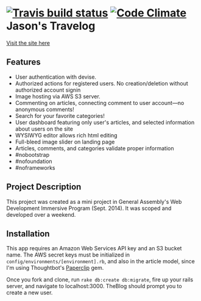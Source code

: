[![Travis build status](https://travis-ci.org/bahmutov/xplain.png?branch=master)](https://travis-ci.org/bahmutov/xplain) [![Code Climate](https://codeclimate.com/github/fishermanswharff/TheBlog/badges/gpa.svg)](https://codeclimate.com/github/fishermanswharff/TheBlog)
Jason's Travelog
=============
[Visit the site here](http://json-travelog.herokuapp.com)

Features
------
* User authentication with devise. 
* Authorized actions for registered users. No creation/deletion without authorized account signin
* Image hosting via AWS S3 server.
* Commenting on articles, connecting comment to user account—no anonymous comments!
* Search for your favorite categories!
* User dashboard featuring only user's articles, and selected information about users on the site
* WYSIWYG editor allows rich html editing
* Full-bleed image slider on landing page
* Articles, comments, and categories validate proper information
* #nobootstrap
* #nofoundation
* #noframeworks

Project Description
------
This project was created as a mini project in General Assembly's Web Development Immersive Program (Sept. 2014). It was scoped and developed over a weekend. 

Installation
------
This app requires an Amazon Web Services API key and an S3 bucket name. The AWS secret keys must be initialized in `config/environments/[environment].rb`, and also in the article model, since I'm using Thoughtbot's [Paperclip](https://github.com/thoughtbot/paperclip) gem. 

Once you fork and clone, run `rake db:create db:migrate`, fire up your rails server, and navigate to localhost:3000. TheBlog should prompt you to create a new user.
